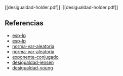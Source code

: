 [[desigualdad-holder.pdf]]
![[desigualdad-holder.pdf]]

## Referencias
- [esp-lp](./esp-lp.md)
- [esp-lp](./esp-lp.md)
- [norma-var-aleatoria](./norma-var-aleatoria.md)
- [norma-var-aleatoria](./norma-var-aleatoria.md)
- [exponente-conjugado](./exponente-conjugado.md)
- [desigualdad-jensen](./desigualdad-jensen.md)
- [desigualdad-young](./desigualdad-young.md)
